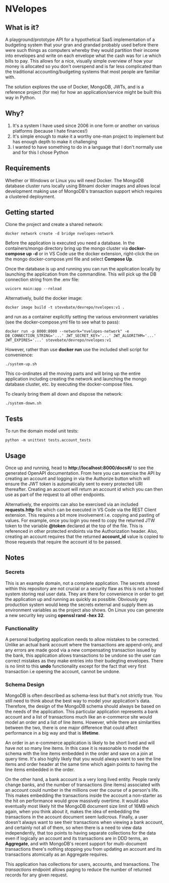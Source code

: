 # NVelopes

## What is it?

A playground/prototype API for a hypothetical SaaS implementation of a budgeting system that your gran and grandad probably used before there were such things as computers whereby they would partition their income into envelopes and write on each envelope what the cash was for i.e which bills to pay. This allows for a nice, visually simple overview of how your money is allocated so you don't overspend and is far less complicated than the traditional accounting/budgeting systems that most people are familiar with.

The solution explores the use of Docker, MongoDB, JWTs, and is a reference project (for me) for how an application/service might be built this way in Python.

## Why?

1) It's a system I have used since 2006 in one form or another on various platforms (because I hate finances!)
2) It's simple enough to make it a worthy one-man project to implement but has enough depth to make it challenging
3) I wanted to have something to do in a language that I don't normally use and for this I chose Python

## Requirements

Whether or Windows or Linux you will need Docker. The MongoDB database cluster runs locally using Bitnami docker images and allows local development making use of MongoDB's transaction support which requires a clustered deployment.

## Getting started

Clone the project and create a shared network:

    docker network create -d bridge nvelopes-network

Before the application is executed you need a database. In the containers/mongo directory bring up the mongo cluster via **docker-compose up -d** or in VS Code use the docker extension, right-click the on the mongo docker-compose.yml file and select **Compose Up**.

Once the database is up and running you can run the application locally by launching the application from the commandline. This will pick up the DB connection string from the .env file:

    uvicorn main:app --reload

Alternatively, build the docker image:

    docker image build -t stevebate/devrepo/nvelopes:v1 .

and run as a container explicitly setting the various environment variables (see the docker-compose.yml file to see what to pass):

    docker run -p 8000:8000 --network="nvelopes-network" -e DB_CONNECTION_STRING='...' JWT_SECRET_KEY='...' JWT_ALGORITHM='...' JWT_EXPIRES='...' stevebate/devrepo/nvelopes:v1


However, rather than use **docker run** use the included shell script for convenience:

    ./system-up.sh

This co-ordinates all the moving parts and will bring up the entire application including creating the network and launching the mongo database cluster, etc. by executing the docker-compose files.

To cleanly bring them all down and dispose the network:

    ./system-down.sh

## Tests

To run the domain model unit tests:

    python -m unittest tests.account_tests

## Usage

Once up and running, head to **http://localhost:8000/docs#/** to see the generated OpenAPI documentation. From here you can exercise the API by creating an account and logging in via the Authorize button which will ensure the JWT token is automatically sent to every protected URI thereafter. Creating an account will return an account id which you can then use as part of the request to all other endpoints.


Alternatively, the enpoints can also be exercised via an included **requests.http** file which can be executed in VS Code via the REST Client extension. This requires a bit more involvement i.e. copying and pasting of values. For example, once you login you need to copy the returned JTW token to the variable **@token** declared at the top of the file. This is referenced in other protected endoints via the Authorization header. Also, creating an account requires that the returned **account_id** value is copied to those requests that require the account id to be passed.

## Notes

### Secrets

This is an example domain, not a complete application. The secrets stored within this repository are not crucial or a security flaw as this is not a hosted system storing real user data. They are there for convenience in order to get the application up and running as quickly as possible. Obviously any production system would keep the secrets external and supply them as environment variables as the project also shows. On Linux you can generate a new security key using **openssl rand -hex 32**.

### Functionality

A personal budgeting application needs to allow mistakes to be corrected. Unlike an actual bank account where the transactions are append-only, and any errors are made good via a new compensating transaction issued by the bank, this application allows transactions to be undone so the user can correct mistakes as they make entries into their budegting envelopes. There is no limit to this **undo** functionality except for the fact that very first transaction i.e opening the account, cannot be undone.

### Schema Design

MongoDB is often described as schema-less but that's not strictly true. You still need to think about the best way to model your application's data. Therefore, the design of the MongoDB schema should always be based on the needs of the application. This particular application represents a bank account and a list of transactions much like an e-commerce site would model an order and a list of line items. However, while there are similarities between the two, there is one major difference that could affect performance in a big way and that is **lifetime**.

An order in an e-commerce application is likely to be short lived and will have not so many line items. In this case it is reasonable to model the schema with the line items embedded in the order and save on a join at query time. It's also highly likely that you would always want to see the line items and order header at the same time which again points to having the line items embedded in the order.

On the other hand, a bank account is a very long lived entity. People rarely change banks, and the number of transactions (line items) associated with an account could number in the millions over the course of a person's life. This makes embedding the transactions inside the account a non-starter as the hit on performance would grow massively overtime. It would also eventually most likely hit the MongoDB document size limit of 16MB which again, when you think about it, makes the idea of embedding the transactions in the account document seem ludicrous. Finally, a user doesn't always want to see their transactions when viewing a bank account, and certainly not all of them, so when there is a need to view data independently, that too points to having separate collections for the data even if logically an account and its transactions are in DDD terms, an **Aggregate**, and with MongoDB's recent support for multi-document transactions there's nothing stopping you from updating an account and its transactions atomically as an Aggregate requires.

This application has collections for users, accounts, and transactions. The *transactions* endpoint allows paging to reduce the number of returned records for any given request.
